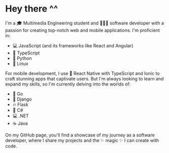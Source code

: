# Hey there ^^

I'm a 🎓 Multimedia Engineering student and 🧑🏻‍💻 software developer with a passion for creating top-notch web and mobile applications. I'm proficient in:

- 💻 JavaScript (and its frameworks like React and Angular)
- 💫 TypeScript
- 🐍 Python
- 🐧 Linux

For mobile development, I use 📱 React Native with TypeScript and Ionic to craft stunning apps that captivate users. But I'm always looking to learn and expand my skills, so I'm currently delving into the worlds of:

- 🚀 Go
- 🐍 Django
- 🔥 Flask
- 🌟 C#
- 💻 .NET
- ☕️ Java

On my GitHub page, you'll find a showcase of my journey as a software developer, where I share my projects and the ✨ magic ✨ I can create with code.
